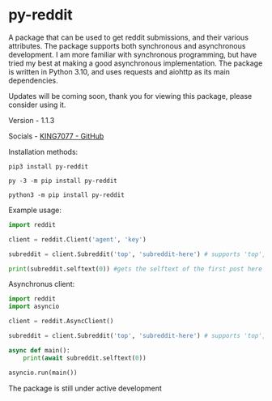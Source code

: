 # py-reddit

A package that can be used to get reddit submissions, and their various attributes.
The package supports both synchronous and asynchronous development.
I am more familiar with synchronous programming, but have tried my best at making a good asynchronous implementation.
The package is written in Python 3.10, and uses requests and aiohttp as its main dependencies.

Updates will be coming soon, thank you for viewing this package, please consider using it.

Version - 1.1.3

Socials - [KING7077 - GitHub](https://github.com/KING7077)

Installation methods:

```
pip3 install py-reddit

py -3 -m pip install py-reddit

python3 -m pip install py-reddit
```

Example usage:

```py
import reddit

client = reddit.Client('agent', 'key')

subreddit = client.Subreddit('top', 'subreddit-here') # supports 'top', 'new' or 'hot' type of submissions

print(subreddit.selftext(0)) #gets the selftext of the first post here
```

Asynchronus client:

```py
import reddit
import asyncio

client = reddit.AsyncClient()

subreddit = client.Subreddit('top', 'subreddit-here') # supports 'top', 'new' or 'hot' type of submissions

async def main():
    print(await subreddit.selftext(0))

asyncio.run(main())
```

The package is still under active development
